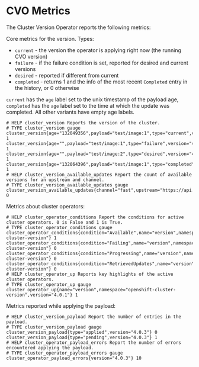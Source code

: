 # CVO Metrics

The Cluster Version Operator reports the following metrics:

Core metrics for the version. Types:

* `current` - the version the operator is applying right now (the running CVO version)
* `failure` - if the failure condition is set, reported for desired and current versions
* `desired` - reported if different from current
* `completed` - returns 1 and the info of the most recent `Completed` entry in the history, or 0 otherwise

`current` has the `age` label set to the unix timestamp of the payload age, `completed` has the `age` label
set to the time at which the update was completed. All other variants have empty age labels.

```
# HELP cluster_version Reports the version of the cluster.
# TYPE cluster_version gauge
cluster_version{age="132049356",payload="test/image:1",type="current",version="4.0.2"} 1
cluster_version{age="",payload="test/image:1",type="failure",version="4.0.2"} 1
cluster_version{age="",payload="test/image:2",type="desired",version="4.0.3"} 1
cluster_version{age="132064396",payload="test/image:1",type="completed",version="4.0.2"} 1
# HELP cluster_version_available_updates Report the count of available versions for an upstream and channel.
# TYPE cluster_version_available_updates gauge
cluster_version_available_updates{channel="fast",upstream="https://api.openshift.com/api/upgrades_info/v1/graph"} 0
```

Metrics about cluster operators:

```
# HELP cluster_operator_conditions Report the conditions for active cluster operators. 0 is False and 1 is True.
# TYPE cluster_operator_conditions gauge
cluster_operator_conditions{condition="Available",name="version",namespace="openshift-cluster-version"} 1
cluster_operator_conditions{condition="Failing",name="version",namespace="openshift-cluster-version"} 0
cluster_operator_conditions{condition="Progressing",name="version",namespace="openshift-cluster-version"} 0
cluster_operator_conditions{condition="RetrievedUpdates",name="version",namespace="openshift-cluster-version"} 0
# HELP cluster_operator_up Reports key highlights of the active cluster operators.
# TYPE cluster_operator_up gauge
cluster_operator_up{name="version",namespace="openshift-cluster-version",version="4.0.1"} 1
```

Metrics reported while applying the payload:

```
# HELP cluster_version_payload Report the number of entries in the payload.
# TYPE cluster_version_payload gauge
cluster_version_payload{type="applied",version="4.0.3"} 0
cluster_version_payload{type="pending",version="4.0.3"} 1
# HELP cluster_operator_payload_errors Report the number of errors encountered applying the payload.
# TYPE cluster_operator_payload_errors gauge
cluster_operator_payload_errors{version="4.0.3"} 10
```